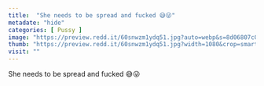 ```yaml
---
title:  "She needs to be spread and fucked 😅😜"
metadate: "hide"
categories: [ Pussy ]
image: "https://preview.redd.it/60snwzm1ydq51.jpg?auto=webp&s=8d06807c06e9fa30a11ff5e2e33954aac5f56741"
thumb: "https://preview.redd.it/60snwzm1ydq51.jpg?width=1080&crop=smart&auto=webp&s=06bd4afb0a776d86e0c95f5d288a7723aaee4fe0"
visit: ""
---
```

She needs to be spread and fucked 😅😜
